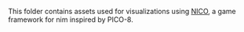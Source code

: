 This folder contains assets used for visualizations using
[NICO](https://github.com/ftsf/nico), a game framework for nim inspired by
PICO-8.